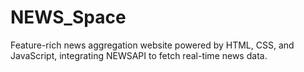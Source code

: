 # NEWS_Space
Feature-rich news aggregation website powered by HTML, CSS, and JavaScript, integrating NEWSAPI to fetch real-time news data.
